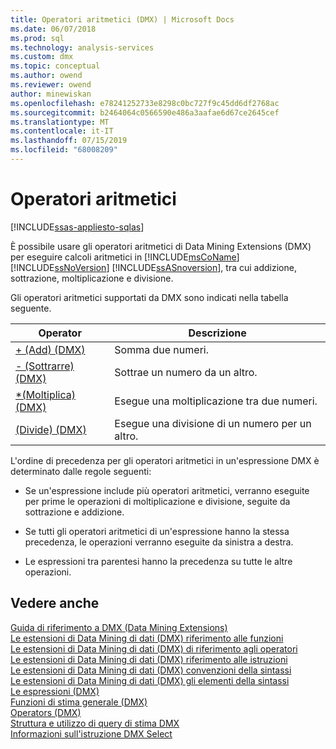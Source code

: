 ```yaml
---
title: Operatori aritmetici (DMX) | Microsoft Docs
ms.date: 06/07/2018
ms.prod: sql
ms.technology: analysis-services
ms.custom: dmx
ms.topic: conceptual
ms.author: owend
ms.reviewer: owend
author: minewiskan
ms.openlocfilehash: e78241252733e8298c0bc727f9c45dd6df2768ac
ms.sourcegitcommit: b2464064c0566590e486a3aafae6d67ce2645cef
ms.translationtype: MT
ms.contentlocale: it-IT
ms.lasthandoff: 07/15/2019
ms.locfileid: "68008209"
---
```

# <a name="operators---arithmetic"></a>Operatori aritmetici
[!INCLUDE[ssas-appliesto-sqlas](../includes/ssas-appliesto-sqlas.md)]

  È possibile usare gli operatori aritmetici di Data Mining Extensions (DMX) per eseguire calcoli aritmetici in [!INCLUDE[msCoName](../includes/msconame-md.md)] [!INCLUDE[ssNoVersion](../includes/ssnoversion-md.md)] [!INCLUDE[ssASnoversion](../includes/ssasnoversion-md.md)], tra cui addizione, sottrazione, moltiplicazione e divisione.  
  
 Gli operatori aritmetici supportati da DMX sono indicati nella tabella seguente.  
  
|Operator|Descrizione|  
|--------------|-----------------|  
|[+ &#40;Add&#41; &#40;DMX&#41;](../dmx/add-dmx.md)|Somma due numeri.|  
|[- &#40;Sottrarre&#41; &#40;DMX&#41;](../dmx/subtract-dmx.md)|Sottrae un numero da un altro.|  
|[&#42;&#40;Moltiplica&#41; &#40;DMX&#41;](../dmx/multiply-dmx.md)|Esegue una moltiplicazione tra due numeri.|  
|[&#40;Divide&#41; &#40;DMX&#41;](../dmx/divide-dmx.md)|Esegue una divisione di un numero per un altro.|  
  
 L'ordine di precedenza per gli operatori aritmetici in un'espressione DMX è determinato dalle regole seguenti:  
  
-   Se un'espressione include più operatori aritmetici, verranno eseguite per prime le operazioni di moltiplicazione e divisione, seguite da sottrazione e addizione.  
  
-   Se tutti gli operatori aritmetici di un'espressione hanno la stessa precedenza, le operazioni verranno eseguite da sinistra a destra.  
  
-   Le espressioni tra parentesi hanno la precedenza su tutte le altre operazioni.  
  
## <a name="see-also"></a>Vedere anche  
 [Guida di riferimento a DMX &#40;Data Mining Extensions&#41;](../dmx/data-mining-extensions-dmx-reference.md)   
 [Le estensioni di Data Mining di dati &#40;DMX&#41; riferimento alle funzioni](../dmx/data-mining-extensions-dmx-function-reference.md)   
 [Le estensioni di Data Mining di dati &#40;DMX&#41; di riferimento agli operatori](../dmx/data-mining-extensions-dmx-operator-reference.md)   
 [Le estensioni di Data Mining di dati &#40;DMX&#41; riferimento alle istruzioni](../dmx/data-mining-extensions-dmx-statements.md)   
 [Le estensioni di Data Mining di dati &#40;DMX&#41; convenzioni della sintassi](../dmx/data-mining-extensions-dmx-syntax-conventions.md)   
 [Le estensioni di Data Mining di dati &#40;DMX&#41; gli elementi della sintassi](../dmx/data-mining-extensions-dmx-syntax-elements.md)   
 [Le espressioni &#40;DMX&#41;](../dmx/expressions-dmx.md)   
 [Funzioni di stima generale &#40;DMX&#41;](../dmx/general-prediction-functions-dmx.md)   
 [Operators &#40;DMX&#41;](../dmx/operators-dmx.md)   
 [Struttura e utilizzo di query di stima DMX](../dmx/structure-and-usage-of-dmx-prediction-queries.md)   
 [Informazioni sull'istruzione DMX Select](../dmx/understanding-the-dmx-select-statement.md)  
  
  
